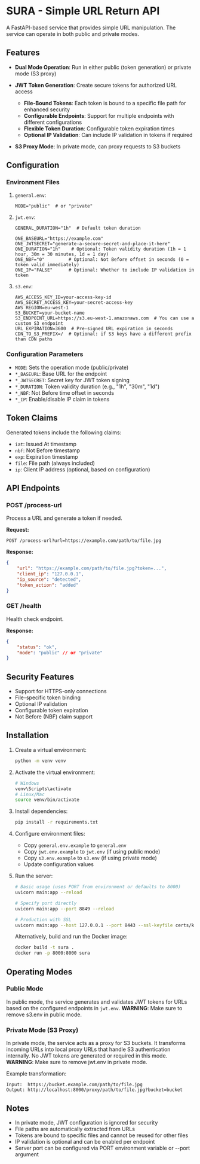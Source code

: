 # SURA - Simple URL Return API

A FastAPI-based service that provides simple URL manipulation. The service can operate in both public and private modes.

## Features

- **Dual Mode Operation**: Run in either public (token generation) or private mode (S3 proxy)

- **JWT Token Generation**: Create secure tokens for authorized URL access
   - **File-Bound Tokens**: Each token is bound to a specific file path for enhanced security
   - **Configurable Endpoints**: Support for multiple endpoints with different configurations
   - **Flexible Token Duration**: Configurable token expiration times
   - **Optional IP Validation**: Can include IP validation in tokens if required

- **S3 Proxy Mode**: In private mode, can proxy requests to S3 buckets


## Configuration

### Environment Files

1. `general.env`:
   ```
   MODE="public"  # or "private"
   ```

2. `jwt.env`:
   ```
   GENERAL_DURATION="1h"  # Default token duration

   ONE_BASEURL="https://example.com"
   ONE_JWTSECRET="generate-a-secure-secret-and-place-it-here"
   ONE_DURATION="1h"    # Optional: Token validity duration (1h = 1 hour, 30m = 30 minutes, 1d = 1 day)
   ONE_NBF="0"         # Optional: Not Before offset in seconds (0 = token valid immediately)
   ONE_IP="FALSE"      # Optional: Whether to include IP validation in token
   ```

3. `s3.env`:
   ```
   AWS_ACCESS_KEY_ID=your-access-key-id
   AWS_SECRET_ACCESS_KEY=your-secret-access-key
   AWS_REGION=eu-west-1
   S3_BUCKET=your-bucket-name
   S3_ENDPOINT_URL=https://s3.eu-west-1.amazonaws.com  # You can use a custom S3 endpoint
   URL_EXPIRATION=3600  # Pre-signed URL expiration in seconds
   CDN_TO_S3_PREFIX=/  # Optional: if S3 keys have a different prefix than CDN paths
   ```

### Configuration Parameters

- `MODE`: Sets the operation mode (public/private)
- `*_BASEURL`: Base URL for the endpoint
- `*_JWTSECRET`: Secret key for JWT token signing
- `*_DURATION`: Token validity duration (e.g., "1h", "30m", "1d")
- `*_NBF`: Not Before time offset in seconds
- `*_IP`: Enable/disable IP claim in tokens

## Token Claims

Generated tokens include the following claims:
- `iat`: Issued At timestamp
- `nbf`: Not Before timestamp
- `exp`: Expiration timestamp
- `file`: File path (always included)
- `ip`: Client IP address (optional, based on configuration)

## API Endpoints

### POST /process-url

Process a URL and generate a token if needed.

**Request:**
```
POST /process-url?url=https://example.com/path/to/file.jpg
```

**Response:**
```json
{
    "url": "https://example.com/path/to/file.jpg?token=...",
    "client_ip": "127.0.0.1",
    "ip_source": "detected",
    "token_action": "added"
}
```

### GET /health

Health check endpoint.

**Response:**
```json
{
    "status": "ok",
    "mode": "public" // or "private"
}
```

## Security Features

- Support for HTTPS-only connections
- File-specific token binding
- Optional IP validation
- Configurable token expiration
- Not Before (NBF) claim support

## Installation

1. Create a virtual environment:
   ```bash
   python -m venv venv
   ```

2. Activate the virtual environment:
   ```bash
   # Windows
   venv\Scripts\activate
   # Linux/Mac
   source venv/bin/activate
   ```

3. Install dependencies:
   ```bash
   pip install -r requirements.txt
   ```

4. Configure environment files:
   - Copy `general.env.example` to `general.env`
   - Copy `jwt.env.example` to `jwt.env` (if using public mode)
   - Copy `s3.env.example` to `s3.env` (if using private mode)
   - Update configuration values

5. Run the server:
   ```bash
   # Basic usage (uses PORT from environment or defaults to 8000)
   uvicorn main:app --reload

   # Specify port directly
   uvicorn main:app --port 8849 --reload

   # Production with SSL
   uvicorn main:app --host 127.0.0.1 --port 8443 --ssl-keyfile certs/key.pem --ssl-certfile certs/cert.pem
   ```

   Alternatively, build and run the Docker image:
   ```bash
   docker build -t sura .
   docker run -p 8000:8000 sura
   ```

## Operating Modes

### Public Mode
In public mode, the service generates and validates JWT tokens for URLs based on the configured endpoints in `jwt.env`.
**WARNING**: Make sure to remove s3.env in public mode.

### Private Mode (S3 Proxy)
In private mode, the service acts as a proxy for S3 buckets. It transforms incoming URLs into local proxy URLs that handle S3 authentication internally. No JWT tokens are generated or required in this mode.
**WARNING**: Make sure to remove jwt.env in private mode.

Example transformation:
```
Input:  https://bucket.example.com/path/to/file.jpg
Output: http://localhost:8000/proxy/path/to/file.jpg?bucket=bucket
```

## Notes

- In private mode, JWT configuration is ignored for security
- File paths are automatically extracted from URLs
- Tokens are bound to specific files and cannot be reused for other files
- IP validation is optional and can be enabled per endpoint
- Server port can be configured via PORT environment variable or --port argument
